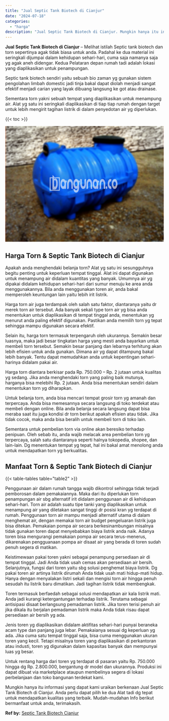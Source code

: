 ```yaml
---
title: "Jual Septic Tank Biotech di Cianjur"
date: "2024-07-18"
categories: 
  - "harga"
description: "Jual Septic Tank Biotech di Cianjur. Mungkin hanya itu informasi yang dapat kami uraikan berkenaan Jual Septic Tank Biotech di Cianjur. Anda perlu dapat pili..."
---
```


**Jual Septic Tank Biotech di Cianjur** – Melihat istilah Septic tank biotech dan torn sepertinya agak tidak biasa untuk anda. Padahal ke dua material ini seringkali dijumpai dalam kehidupan sehari-hari, cuma saja namanya saja yg agak aneh didengar. Kedua Pelataran depan rumah tadi adalah lokasi yang diaplikasikan untuk penampungan.

Septic tank biotech sendiri yaitu sebuah bio zaman yg gunakan sistem pengolahan limbah domestic jadi tinja bakal dapat diolah menjadi sangat efektif menjadi carian yang layak dibuang langsung ke got atau drainase.

Sementara torn yakni sebuah tempat yang diaplikasikan untuk menampung air. Alat yg satu ini seringkali diaplikasikan di tiap tiap rumah dengan target untuk lebih mengirit tagihan listrik di dalam penyedotan air yg diperlukan.

{{< toc >}}

![Jual Septic Tank Biotech di Cianjur](/images/jual-bio-septictank-08.png)

## Harga Torn & Septic Tank Biotech di Cianjur

Apakah anda menghendaki belanja torn? Alat yg satu ini sesungguhnya begitu penting untuk keperluan tempat tinggal. Alat ini dapat digunakan untuk menampung air didalam kuantitas yang banyak. Umumnya air yg dipakai didalam kehidupan sehari-hari dari sumur menuju ke area anda menggunakannya. Bila anda menggunakan toren air, anda bakal memperoleh keuntungan lain yaitu lebih irit listrik.

Harga torn air juga terdampak oleh salah satu faktor, diantaranya yaitu dr merek torn air tersebut. Ada banyak sekali type torn air yg bisa anda menentukan untuk diaplikasikan di tempat tinggal anda, menentukan yg menurut anda paling efektif digunakan. Pastikan anda memilih torn yg tepat sehingga mampu digunakan secara efektif.

Selain itu, harga torn termasuk terpengaruh oleh ukurannya. Semakin besar luasnya, maka jadi besar tingkatan harga yang mesti anda bayarkan untuk membeli torn tersebut. Semakin besar panjang dan lebarnya terhitung akan lebih efisien untuk anda gunakan. Dimana air yg dapat ditampung bakal lebih banyak. Tentu dapat memudahkan anda untuk kepentingan sehari-harinya didalam pakai air.

Harga torn diantara berkisar pada Rp. 750.000 – Rp. 2 jutaan untuk kualitas yg sedang. Jika anda menghendaki torn yang paling baik mutunya, harganya bisa melebihi Rp. 2 jutaan. Anda bisa menentukan sendiri dalam menentukan torn yg diharapkan.

Untuk belanja torn, anda bisa mencari tempat grosir torn yg amanah dan terpercaya. Anda bisa memesannya secara langsung di toko terdekat atau membeli dengan online. Bila anda belanja secara langsung dapat bisa meraba saat itu juga kondisi dr torn berikut apakah efisien atau tidak. Jika tidak cocok, maka anda bisa beralih untuk membeli torn di toko lain.

Sementara untuk pembelian torn via online akan beresiko terhadap penipuan. Oleh sebab itu, anda wajib melacak area pembelian torn yg terpercaya, salah satu diantaranya seperti halnya tokopedia, shopee, dan lain-lain. Dg menentukan tempat yg tepat, hal ini bakal amat menolong anda untuk mendapatkan torn yg berkualitas.

## Manfaat Torn & Septic Tank Biotech di Cianjur

{{< table-tables table="table2" >}}

Penggunaan air dalam rumah tangga wajib dikontrol sehingga tidak terjadi pemborosan dalam pemakaiannya. Maka dari itu diperlukan torn penampungan air sbg alternatif irit didalam penggunaan air di kehidupan sehari-hari. Torn air adalah suatu tipe tanki yang diaplikasikan untuk menampung air yang diletakan sangat tinggi dr posisi kran yg terdapat di rumah. Penggunaan torn air mampu menjadi alternatif utama di dalam menghemat air, dengan memakai torn air budget pengeluaran listrik juga bisa ditekan. Pemakaian pompa air secara berkesinambungan misalnya tidak gunakan toren dapat menyebabkan biaya listrik anda naik. Adanya toren bisa mengurangi pemakaian pompa air secara terus-menerus, dikarenakan pengguanaan pompa air disaat air yang berada di toren sudah penuh segera di matikan.

Keistimewaan pakai toren yakni sebagai penampung persediaan air di tempat tinggal. Jadi Anda tidak usah cemas akan persediaan air bersih. Selanjutnya, fungsi dari toren yaitu sbg solusi penghemat biaya listrik. Dg pakai toren air artinya listrik dirumah Anda tidak usah mati hidup-mati hidup. Hanya dengan menyalakan listri sekali dan mengisi torn air hingga penuh sesudah itu listrik baru dimatikan. Jadi tagihan listrik tidak membengkak.

Toren termasuk berfaedah sebagai solusi mendapatkan air kala listrik mati. Anda jadi kurangi ketergantungan terhadap listrik. Terutama sebagai antisipasi disaat berlangsung pemadaman listrik. Jika toren terisi penuh air jika dikala itu berjalan pemadaman listrik maka Anda tidak risau dapat persediaan air bersih yg ada.

Jenis toren yg diaplikasikan didalam aktifitas sehari-hari punyai beraneka acam type dan panjang juga lebar. Pemakaianya sesuai dg keperluan yg ada. Jika cuma satu tempat tinggal saja, bisa cuma menggunakan ukuran toren yang kecil. Tetapi misalnya toren yang diaplikasikan di perkantoran atau industi, toren yg digunakan dalam kapasitas banyak dan mempunyai luas yg besar.

Untuk rentang harga dari toren yg terdapat di pasaran yaitu Rp. 750.000 hingga dg Rp. 2.800.000, bergantung dr model dan ukurannya. Produksi ini dapat dibuat via marketplace ataupun membelinya segera di lokasi perbelanjaan dan toko bangunan terdekat kami.

Mungkin hanya itu informasi yang dapat kami uraikan berkenaan Jual Septic Tank Biotech di Cianjur. Anda perlu dapat pilih ke dua Alat tadi dg tepat untuk mendapatkan kualitas yang terbaik. Mudah-mudahan Info berikut bermanfaat untuk anda, terimakasih.

**Ref by:** [Septic Tank Biotech Cianjur](https://id.wikipedia.org/wiki/Septic)
